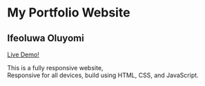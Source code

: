 <h1> My Portfolio Website</h1> 
 <h2>Ifeoluwa Oluyomi</h2>
  <a href="https://oluyomi-ifeoluwa.github.io/My-portfolio/" target="_blank">Live Demo!</a>
<p>This is a fully responsive website,<br />
  Responsive for all devices, build using HTML, CSS, and JavaScript.</p>
